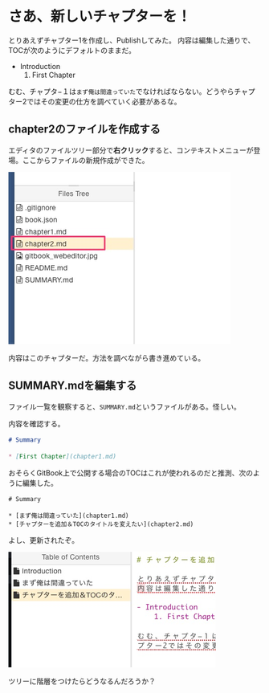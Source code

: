 # さあ、新しいチャプターを！

とりあえずチャプター1を作成し、Publishしてみた。
内容は編集した通りで、TOCが次のようにデフォルトのままだ。

- Introduction
    1. First Chapter

むむ、チャプタ−１は`まず俺は間違っていた`でなければならない。どうやらチャプター2ではその変更の仕方を調べていく必要があるな。


## chapter2のファイルを作成する

エディタのファイルツリー部分で**右クリック**すると、コンテキストメニューが登場。ここからファイルの新規作成ができた。

![Add new File](new_chapter.jpg)

内容はこのチャプターだ。方法を調べながら書き進めている。

## SUMMARY.mdを編集する

ファイル一覧を観察すると、`SUMMARY.md`というファイルがある。怪しい。

内容を確認する。

```markdown:SUMMARY.md
# Summary

* [First Chapter](chapter1.md)
```

おそらくGitBook上で公開する場合のTOCはこれが使われるのだと推測、次のように編集した。

```
# Summary

* [まず俺は間違っていた](chapter1.md)
* [チャプターを追加＆TOCのタイトルを変えたい](chapter2.md)
```

よし、更新されたぞ。

![Update TOC](update_toc.jpg)


ツリーに階層をつけたらどうなるんだろうか？

